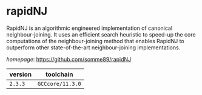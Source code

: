 # rapidNJ

RapidNJ is an algorithmic engineered implementation of canonical  neighbour-joining. It uses an efficient search heuristic to speed-up the core  computations of the neighbour-joining method that enables RapidNJ to  outperform other state-of-the-art neighbour-joining implementations.

*homepage*: <https://github.com/somme89/rapidNJ>

version | toolchain
--------|----------
``2.3.3`` | ``GCCcore/11.3.0``
